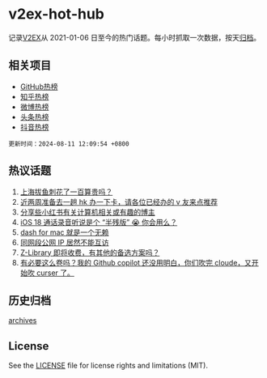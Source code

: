 # v2ex-hot-hub

 记录[V2EX](https://www.v2ex.com/)从 2021-01-06 日至今的热门话题。每小时抓取一次数据，按天[归档](archives)。
 
 ## 相关项目

- [GitHub热榜](https://github.com/snaildev/github-hot-hub)
- [知乎热榜](https://github.com/snaildev/zhihu-hot-hub)
- [微博热榜](https://github.com/snaildev/weibo-hot-hub)
- [头条热榜](https://github.com/snaildev/toutiao-hot-hub)
- [抖音热榜](https://github.com/snaildev/douyin-hot-hub)


 `更新时间：2024-08-11 12:09:54 +0800`

## 热议话题

1. [上海拔鱼刺花了一百算贵吗？](https://www.v2ex.com/t/1064013)
1. [近两周准备去一趟 hk 办一下卡，请各位已经办的 v 友来点推荐](https://www.v2ex.com/t/1064027)
1. [分享些小红书有关计算机相关或有趣的博主](https://www.v2ex.com/t/1064007)
1. [iOS 18 通话录音听说是个 “半残版” 😭 你会用么？](https://www.v2ex.com/t/1064033)
1. [dash for mac 就是一个无赖](https://www.v2ex.com/t/1063976)
1. [同网段公网 IP 居然不能互访](https://www.v2ex.com/t/1064026)
1. [Z-Library 即将收费，有其他的备选方案吗？](https://www.v2ex.com/t/1064023)
1. [有必要这么卷吗？我的 Github copilot 还没用明白，你们吹完 cloude，又开始吹 curser 了。](https://www.v2ex.com/t/1064063)

## 历史归档

[archives](archives)

## License

See the [LICENSE](LICENSE) file for license rights and limitations (MIT).
